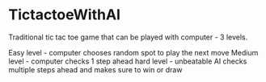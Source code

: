 # TictactoeWithAI
 Traditional tic tac toe game that can be played with computer - 3 levels.
 
 Easy level - computer chooses random spot to play the next move
 Medium level - computer checks 1 step ahead
 hard level - unbeatable AI checks multiple steps ahead and makes sure to win or draw
 
